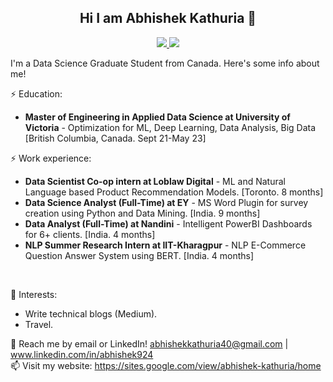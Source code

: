 <h2 align=center>
   Hi I am Abhishek Kathuria 👋
</h2>

<p align=center> 
  <a href="https://www.linkedin.com/in/abhishek924/"> <img src=https://img.shields.io/badge/LinkedIn-0077B5?style=for-the-badge&logo=linkedin&logoColor=white> </a>
  <a href="https://scholar.google.ca/citations?user=9g_DDhwAAAAJ&hl=en"> <img src=https://img.shields.io/badge/GoogleScholar-0077B5?style=for-the-badge&logo=googlescholar&logoColor=white> </a>
</p>


I'm a Data Science Graduate Student from Canada. Here's some info about me!

⚡ Education: <br>
- **Master of Engineering in Applied Data Science at University of Victoria** - Optimization for ML, Deep Learning, Data Analysis, Big Data [British Columbia, Canada. Sept 21-May 23]

⚡ Work experience: <br>
- **Data Scientist Co-op intern at Loblaw Digital** - ML and Natural Language based Product Recommendation Models. [Toronto. 8 months]
- **Data Science Analyst (Full-Time) at EY** - MS Word Plugin for survey creation using Python and Data Mining. [India. 9 months]
- **Data Analyst (Full-Time) at Nandini** - Intelligent PowerBI Dashboards for 6+ clients. [India. 4 months]
- **NLP Summer Research Intern at IIT-Kharagpur** - NLP E-Commerce Question Answer System using BERT.  [India. 4 months]
<br>

🌱 Interests:
- Write technical blogs (Medium).
- Travel.

💬 Reach me by email or LinkedIn! abhishekkathuria40@gmail.com | www.linkedin.com/in/abhishek924 <br>
📫 Visit my website: https://sites.google.com/view/abhishek-kathuria/home



